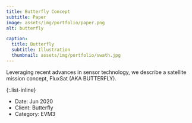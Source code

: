 ```yaml
---
title: Butterfly Concept
subtitle: Paper
image: assets/img/portfolio/paper.png
alt: butterfly

caption:
  title: Butterfly
  subtitle: Illustration
  thumbnail: assets/img/portfolio/swath.jpg
---
```

Leveraging recent advances in sensor technology, we describe a satellite mission concept, FluxSat (AKA BUTTERFLY). 

{:.list-inline}
- Date: Jun 2020
- Client: Butterfly
- Category: EVM3

